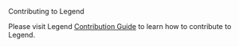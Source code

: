 Contributing to Legend

Please visit Legend [Contribution Guide](https://github.com/finos/legend/blob/master/CONTRIBUTING.md) to learn how to contribute to Legend.
